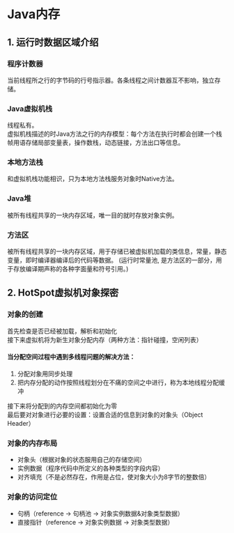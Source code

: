 # Java内存
## 1. 运行时数据区域介绍
### 程序计数器
当前线程所之行的字节码的行号指示器。各条线程之间计数器互不影响，独立存储。
### Java虚拟机栈
线程私有。   
虚拟机栈描述的时Java方法之行的内存模型：每个方法在执行时都会创建一个栈帧用语存储局部变量表，操作数栈，动态链接，方法出口等信息。
### 本地方法栈
和虚拟机栈功能相识，只为本地方法栈服务对象时Native方法。
### Java堆
被所有线程共享的一块内存区域，唯一目的就时存放对象实例。
### 方法区
被所有线程共享的一块内存区域，用于存储已被虚拟机加载的类信息，常量，静态变量，即时编译器编译后的代码等数据。
(运行时常量池, 是方法区的一部分，用于存放编译期声称的各种字面量和符号引用。)

## 2. HotSpot虚拟机对象探密
### 对象的创建
首先检查是否已经被加载，解析和初始化   
接下来虚拟机将为新生对象分配内存（两种方法：指针碰撞，空闲列表）   
#### 当分配空间过程中遇到多线程问题的解决方法：
1. 分配对象用同步处理
2. 把内存分配的动作按照线程划分在不痛的空间之中进行，称为本地线程分配缓冲
   
接下来将分配到的内存空间都初始化为零   
最后要对对象进行必要的设置：设置合适的信息到对象的对象头（Object Header）

### 对象的内存布局
* 对象头（根据对象的状态服用自己的存储空间）
* 实例数据（程序代码中所定义的各种类型的字段内容）
* 对齐填充（不是必然存在，作用是占位，使对象大小为8字节的整数倍）

### 对象的访问定位
* 句柄（reference -> 句柄池 -> 对象实例数据&对象类型数据）
* 直接指针（reference -> 对象实例数据 -> 对象类型数据）
